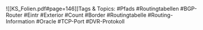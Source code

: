 
![[KS_Folien.pdf#page=146]]Tags & Topics:
   #Pfads
   #Routingtabellen
   #BGP-Router
   #Eintr
   #Exterior
   #Count
   #Border
   #Routingtabelle
   #Routing-Information
   #Oracle
   #TCP-Port
   #DVR-Protokoll